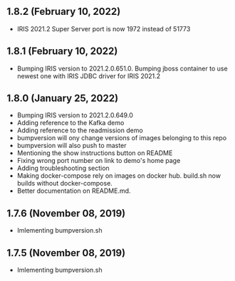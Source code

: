 ## 1.8.2 (February 10, 2022)
  - IRIS 2021.2 Super Server port is now 1972 instead of 51773

## 1.8.1 (February 10, 2022)
  - Bumping IRIS version to 2021.2.0.651.0. Bumping jboss container to use newest one with IRIS JDBC driver for IRIS 2021.2

## 1.8.0 (January 25, 2022)
  - Bumping IRIS version to 2021.2.0.649.0
  - Adding reference to the Kafka demo
  - Adding reference to the readmission demo
  - bumpversion will ony change versions of images belonging to this repo
  - bumpversion will also push to master
  - Mentioning the show instructions button on README
  - Fixing wrong port number on link to demo's home page
  - Adding troubleshooting section
  - Making docker-compose rely on images on docker hub. build.sh now builds without docker-compose. 
  - Better documentation on README.md.

## 1.7.6 (November 08, 2019)
  - Imlementing bumpversion.sh

## 1.7.5 (November 08, 2019)
  - Imlementing bumpversion.sh


